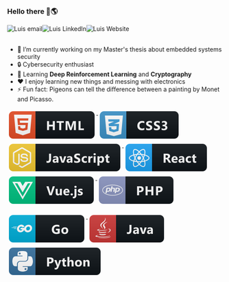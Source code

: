 ### Hello there 👋🌎

<a href="mailto:luisjrsm@hotmail.com">
  <img align="left" alt="Luis email" src="https://img.shields.io/badge/Microsoft_Outlook-0078D4?style=for-the-badge&logo=microsoft-outlook&logoColor=white" />
</a>
<a href="https://www.linkedin.com/in/lu%C3%ADs-macedo-29315218b/">
  <img align="left" alt="Luis LinkedIn" src="https://img.shields.io/badge/LinkedIn-0077B5?style=for-the-badge&logo=linkedin&logoColor=white" />
</a>
<a href="https://fallenfoil.github.io/">
  <img align="left" alt="Luis Website" src="https://img.shields.io/badge/website-000000?style=for-the-badge&logo=About.me&logoColor=white" />
</a>

<br />
<br />

- 🔭 I’m currently working on my Master's thesis about embedded systems security
- 🔒 Cybersecurity enthusiast
- 🌱 Learning **Deep Reinforcement Learning** and **Cryptography**
- ❤️ I enjoy learning new things and messing with electronics
- ⚡ Fun fact: Pigeons can tell the difference between a painting by Monet and Picasso.

<p align="left">
  <a href="#">
    <img src="assets/html.svg" alt="html" style="vertical-align:top; margin:6px 4px">
  </a>
  <a href="#">
    <img src="assets/css3.svg" alt="css3" style="vertical-align:top; margin:6px 4px">
  </a>
  <a href="#">
    <img src="assets/js.svg" alt="js" style="vertical-align:top; margin:6px 4px">
  </a>
  <a href="#">
    <img src="assets/react.svg" alt="react" style="vertical-align:top; margin:6px 4px">
  </a>
  <a href="#">
    <img src="assets/vue.svg" alt="vue" style="vertical-align:top; margin:6px 4px">
  </a>
  <a href="#">
    <img src="assets/php.svg" alt="php" style="vertical-align:top; margin:6px 4px">
  </a>
</p>

<p align="left">
  <a href="#">
    <img src="assets/go.svg" alt="go" style="vertical-align:top; margin:6px 4px">
  </a>  
  <a href="#">
    <img src="assets/java.svg" alt="java" style="vertical-align:top; margin:6px 4px">
  </a>
  <a href="#">
    <img src="assets/python.svg" alt="python" style="vertical-align:top; margin:6px 4px">
  </a>
</p>
<br/>
<br/>
<!--p align="left">
  <a href="#">
    <img src="https://img.shields.io/badge/website-000000?style=for-the-badge&logo=About.me&logoColor=white" alt="email_me" style="vertical-align:top; margin:6px 4px">
  </a>
  <a href="#">
    <img src="https://img.shields.io/badge/LinkedIn-0077B5?style=for-the-badge&logo=linkedin&logoColor=white" alt="linkedin" style="vertical-align:top; margin:6px 4px">
  </a>
</p-->
